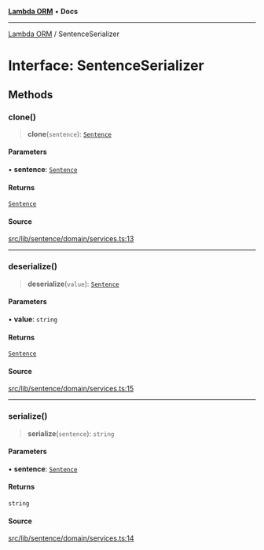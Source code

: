 [**Lambda ORM**](../README.md) • **Docs**

***

[Lambda ORM](../README.md) / SentenceSerializer

# Interface: SentenceSerializer

## Methods

### clone()

> **clone**(`sentence`): [`Sentence`](../classes/Sentence.md)

#### Parameters

• **sentence**: [`Sentence`](../classes/Sentence.md)

#### Returns

[`Sentence`](../classes/Sentence.md)

#### Source

[src/lib/sentence/domain/services.ts:13](https://github.com/lambda-orm/lambdaorm-base/blob/2b4bbf4c1401295bf2ed95d8b326e6cfc5d3f301/src/lib/sentence/domain/services.ts#L13)

***

### deserialize()

> **deserialize**(`value`): [`Sentence`](../classes/Sentence.md)

#### Parameters

• **value**: `string`

#### Returns

[`Sentence`](../classes/Sentence.md)

#### Source

[src/lib/sentence/domain/services.ts:15](https://github.com/lambda-orm/lambdaorm-base/blob/2b4bbf4c1401295bf2ed95d8b326e6cfc5d3f301/src/lib/sentence/domain/services.ts#L15)

***

### serialize()

> **serialize**(`sentence`): `string`

#### Parameters

• **sentence**: [`Sentence`](../classes/Sentence.md)

#### Returns

`string`

#### Source

[src/lib/sentence/domain/services.ts:14](https://github.com/lambda-orm/lambdaorm-base/blob/2b4bbf4c1401295bf2ed95d8b326e6cfc5d3f301/src/lib/sentence/domain/services.ts#L14)
